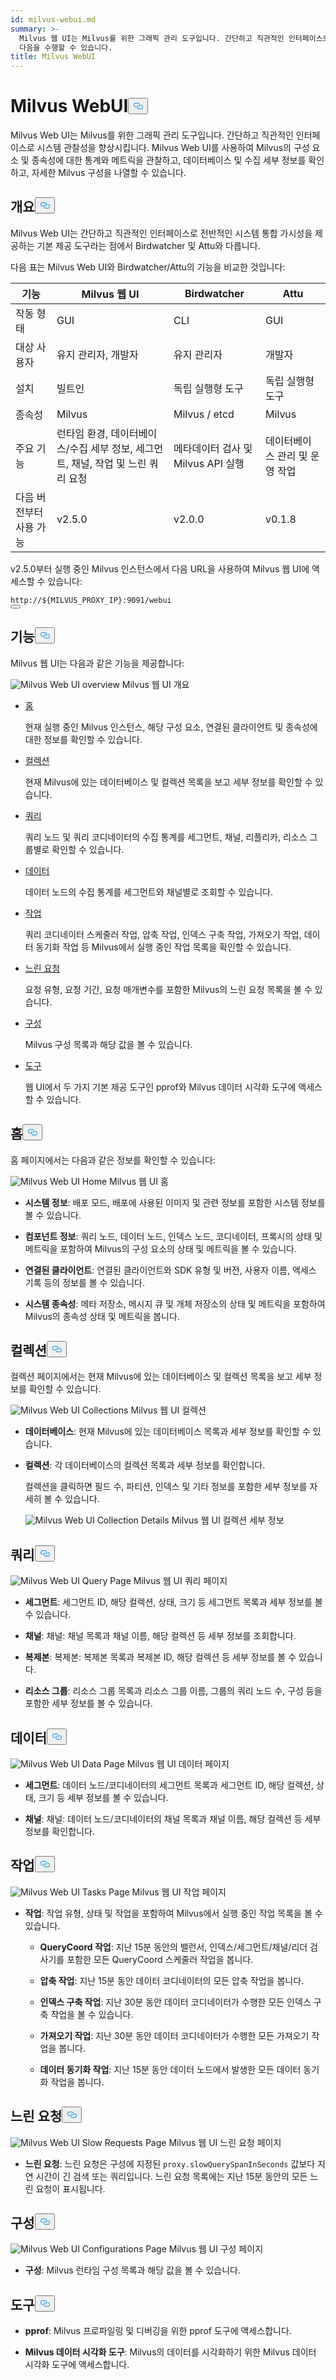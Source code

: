 ```yaml
---
id: milvus-webui.md
summary: >-
  Milvus 웹 UI는 Milvus를 위한 그래픽 관리 도구입니다. 간단하고 직관적인 인터페이스로 시스템 가시성을 향상시킵니다. 사용자는
  다음을 수행할 수 있습니다.
title: Milvus WebUI
---
```

<h1 id="Milvus-WebUI" class="common-anchor-header">Milvus WebUI<button data-href="#Milvus-WebUI" class="anchor-icon" translate="no">
      <svg translate="no"
        aria-hidden="true"
        focusable="false"
        height="20"
        version="1.1"
        viewBox="0 0 16 16"
        width="16"
      >
        <path
          fill="#0092E4"
          fill-rule="evenodd"
          d="M4 9h1v1H4c-1.5 0-3-1.69-3-3.5S2.55 3 4 3h4c1.45 0 3 1.69 3 3.5 0 1.41-.91 2.72-2 3.25V8.59c.58-.45 1-1.27 1-2.09C10 5.22 8.98 4 8 4H4c-.98 0-2 1.22-2 2.5S3 9 4 9zm9-3h-1v1h1c1 0 2 1.22 2 2.5S13.98 12 13 12H9c-.98 0-2-1.22-2-2.5 0-.83.42-1.64 1-2.09V6.25c-1.09.53-2 1.84-2 3.25C6 11.31 7.55 13 9 13h4c1.45 0 3-1.69 3-3.5S14.5 6 13 6z"
        ></path>
      </svg>
    </button></h1><p>Milvus Web UI는 Milvus를 위한 그래픽 관리 도구입니다. 간단하고 직관적인 인터페이스로 시스템 관찰성을 향상시킵니다. Milvus Web UI를 사용하여 Milvus의 구성 요소 및 종속성에 대한 통계와 메트릭을 관찰하고, 데이터베이스 및 수집 세부 정보를 확인하고, 자세한 Milvus 구성을 나열할 수 있습니다.</p>
<h2 id="Overview" class="common-anchor-header">개요<button data-href="#Overview" class="anchor-icon" translate="no">
      <svg translate="no"
        aria-hidden="true"
        focusable="false"
        height="20"
        version="1.1"
        viewBox="0 0 16 16"
        width="16"
      >
        <path
          fill="#0092E4"
          fill-rule="evenodd"
          d="M4 9h1v1H4c-1.5 0-3-1.69-3-3.5S2.55 3 4 3h4c1.45 0 3 1.69 3 3.5 0 1.41-.91 2.72-2 3.25V8.59c.58-.45 1-1.27 1-2.09C10 5.22 8.98 4 8 4H4c-.98 0-2 1.22-2 2.5S3 9 4 9zm9-3h-1v1h1c1 0 2 1.22 2 2.5S13.98 12 13 12H9c-.98 0-2-1.22-2-2.5 0-.83.42-1.64 1-2.09V6.25c-1.09.53-2 1.84-2 3.25C6 11.31 7.55 13 9 13h4c1.45 0 3-1.69 3-3.5S14.5 6 13 6z"
        ></path>
      </svg>
    </button></h2><p>Milvus Web UI는 간단하고 직관적인 인터페이스로 전반적인 시스템 통합 가시성을 제공하는 기본 제공 도구라는 점에서 Birdwatcher 및 Attu와 다릅니다.</p>
<p>다음 표는 Milvus Web UI와 Birdwatcher/Attu의 기능을 비교한 것입니다:</p>
<table>
<thead>
<tr><th>기능</th><th>Milvus 웹 UI</th><th>Birdwatcher</th><th>Attu</th></tr>
</thead>
<tbody>
<tr><td>작동 형태</td><td>GUI</td><td>CLI</td><td>GUI</td></tr>
<tr><td>대상 사용자</td><td>유지 관리자, 개발자</td><td>유지 관리자</td><td>개발자</td></tr>
<tr><td>설치</td><td>빌트인</td><td>독립 실행형 도구</td><td>독립 실행형 도구</td></tr>
<tr><td>종속성</td><td>Milvus</td><td>Milvus / etcd</td><td>Milvus</td></tr>
<tr><td>주요 기능</td><td>런타임 환경, 데이터베이스/수집 세부 정보, 세그먼트, 채널, 작업 및 느린 쿼리 요청</td><td>메타데이터 검사 및 Milvus API 실행</td><td>데이터베이스 관리 및 운영 작업</td></tr>
<tr><td>다음 버전부터 사용 가능</td><td>v2.5.0</td><td>v2.0.0</td><td>v0.1.8</td></tr>
</tbody>
</table>
<p>v2.5.0부터 실행 중인 Milvus 인스턴스에서 다음 URL을 사용하여 Milvus 웹 UI에 액세스할 수 있습니다:</p>
<pre><code translate="no">http://<span class="hljs-variable">${MILVUS_PROXY_IP}</span>:9091/webui
<button class="copy-code-btn"></button></code></pre>
<h2 id="Features" class="common-anchor-header">기능<button data-href="#Features" class="anchor-icon" translate="no">
      <svg translate="no"
        aria-hidden="true"
        focusable="false"
        height="20"
        version="1.1"
        viewBox="0 0 16 16"
        width="16"
      >
        <path
          fill="#0092E4"
          fill-rule="evenodd"
          d="M4 9h1v1H4c-1.5 0-3-1.69-3-3.5S2.55 3 4 3h4c1.45 0 3 1.69 3 3.5 0 1.41-.91 2.72-2 3.25V8.59c.58-.45 1-1.27 1-2.09C10 5.22 8.98 4 8 4H4c-.98 0-2 1.22-2 2.5S3 9 4 9zm9-3h-1v1h1c1 0 2 1.22 2 2.5S13.98 12 13 12H9c-.98 0-2-1.22-2-2.5 0-.83.42-1.64 1-2.09V6.25c-1.09.53-2 1.84-2 3.25C6 11.31 7.55 13 9 13h4c1.45 0 3-1.69 3-3.5S14.5 6 13 6z"
        ></path>
      </svg>
    </button></h2><p>Milvus 웹 UI는 다음과 같은 기능을 제공합니다:</p>
<p>
  
   <span class="img-wrapper"> <img translate="no" src="/docs/v2.5.x/assets/milvus-webui-overview.png" alt="Milvus Web UI overview" class="doc-image" id="milvus-web-ui-overview" />
   </span> <span class="img-wrapper"> <span>Milvus 웹 UI 개요</span> </span></p>
<ul>
<li><p><a href="#Home">홈</a></p>
<p>현재 실행 중인 Milvus 인스턴스, 해당 구성 요소, 연결된 클라이언트 및 종속성에 대한 정보를 확인할 수 있습니다.</p></li>
<li><p><a href="#Collections">컬렉션</a></p>
<p>현재 Milvus에 있는 데이터베이스 및 컬렉션 목록을 보고 세부 정보를 확인할 수 있습니다.</p></li>
<li><p><a href="#Query">쿼리</a></p>
<p>쿼리 노드 및 쿼리 코디네이터의 수집 통계를 세그먼트, 채널, 리플리카, 리소스 그룹별로 확인할 수 있습니다.</p></li>
<li><p><a href="#Data">데이터</a></p>
<p>데이터 노드의 수집 통계를 세그먼트와 채널별로 조회할 수 있습니다.</p></li>
<li><p><a href="#Tasks">작업</a></p>
<p>쿼리 코디네이터 스케줄러 작업, 압축 작업, 인덱스 구축 작업, 가져오기 작업, 데이터 동기화 작업 등 Milvus에서 실행 중인 작업 목록을 확인할 수 있습니다.</p></li>
<li><p><a href="#Slow-requests">느린 요청</a></p>
<p>요청 유형, 요청 기간, 요청 매개변수를 포함한 Milvus의 느린 요청 목록을 볼 수 있습니다.</p></li>
<li><p><a href="#Configurations">구성</a></p>
<p>Milvus 구성 목록과 해당 값을 볼 수 있습니다.</p></li>
<li><p><a href="#Tools">도구</a></p>
<p>웹 UI에서 두 가지 기본 제공 도구인 pprof와 Milvus 데이터 시각화 도구에 액세스할 수 있습니다.</p></li>
</ul>
<h2 id="Home" class="common-anchor-header">홈<button data-href="#Home" class="anchor-icon" translate="no">
      <svg translate="no"
        aria-hidden="true"
        focusable="false"
        height="20"
        version="1.1"
        viewBox="0 0 16 16"
        width="16"
      >
        <path
          fill="#0092E4"
          fill-rule="evenodd"
          d="M4 9h1v1H4c-1.5 0-3-1.69-3-3.5S2.55 3 4 3h4c1.45 0 3 1.69 3 3.5 0 1.41-.91 2.72-2 3.25V8.59c.58-.45 1-1.27 1-2.09C10 5.22 8.98 4 8 4H4c-.98 0-2 1.22-2 2.5S3 9 4 9zm9-3h-1v1h1c1 0 2 1.22 2 2.5S13.98 12 13 12H9c-.98 0-2-1.22-2-2.5 0-.83.42-1.64 1-2.09V6.25c-1.09.53-2 1.84-2 3.25C6 11.31 7.55 13 9 13h4c1.45 0 3-1.69 3-3.5S14.5 6 13 6z"
        ></path>
      </svg>
    </button></h2><p>홈 페이지에서는 다음과 같은 정보를 확인할 수 있습니다:</p>
<p>
  
   <span class="img-wrapper"> <img translate="no" src="/docs/v2.5.x/assets/webui-home.png" alt="Milvus Web UI Home" class="doc-image" id="milvus-web-ui-home" />
   </span> <span class="img-wrapper"> <span>Milvus 웹 UI 홈</span> </span></p>
<ul>
<li><p><strong>시스템 정보</strong>: 배포 모드, 배포에 사용된 이미지 및 관련 정보를 포함한 시스템 정보를 볼 수 있습니다.</p></li>
<li><p><strong>컴포넌트 정보</strong>: 쿼리 노드, 데이터 노드, 인덱스 노드, 코디네이터, 프록시의 상태 및 메트릭을 포함하여 Milvus의 구성 요소의 상태 및 메트릭을 볼 수 있습니다.</p></li>
<li><p><strong>연결된 클라이언트</strong>: 연결된 클라이언트와 SDK 유형 및 버전, 사용자 이름, 액세스 기록 등의 정보를 볼 수 있습니다.</p></li>
<li><p><strong>시스템 종속성</strong>: 메타 저장소, 메시지 큐 및 개체 저장소의 상태 및 메트릭을 포함하여 Milvus의 종속성 상태 및 메트릭을 봅니다.</p></li>
</ul>
<h2 id="Collections" class="common-anchor-header">컬렉션<button data-href="#Collections" class="anchor-icon" translate="no">
      <svg translate="no"
        aria-hidden="true"
        focusable="false"
        height="20"
        version="1.1"
        viewBox="0 0 16 16"
        width="16"
      >
        <path
          fill="#0092E4"
          fill-rule="evenodd"
          d="M4 9h1v1H4c-1.5 0-3-1.69-3-3.5S2.55 3 4 3h4c1.45 0 3 1.69 3 3.5 0 1.41-.91 2.72-2 3.25V8.59c.58-.45 1-1.27 1-2.09C10 5.22 8.98 4 8 4H4c-.98 0-2 1.22-2 2.5S3 9 4 9zm9-3h-1v1h1c1 0 2 1.22 2 2.5S13.98 12 13 12H9c-.98 0-2-1.22-2-2.5 0-.83.42-1.64 1-2.09V6.25c-1.09.53-2 1.84-2 3.25C6 11.31 7.55 13 9 13h4c1.45 0 3-1.69 3-3.5S14.5 6 13 6z"
        ></path>
      </svg>
    </button></h2><p>컬렉션 페이지에서는 현재 Milvus에 있는 데이터베이스 및 컬렉션 목록을 보고 세부 정보를 확인할 수 있습니다.</p>
<p>
  
   <span class="img-wrapper"> <img translate="no" src="/docs/v2.5.x/assets/webui-collections.png" alt="Milvus Web UI Collections" class="doc-image" id="milvus-web-ui-collections" />
   </span> <span class="img-wrapper"> <span>Milvus 웹 UI 컬렉션</span> </span></p>
<ul>
<li><p><strong>데이터베이스</strong>: 현재 Milvus에 있는 데이터베이스 목록과 세부 정보를 확인할 수 있습니다.</p></li>
<li><p><strong>컬렉션</strong>: 각 데이터베이스의 컬렉션 목록과 세부 정보를 확인합니다.</p>
<p>컬렉션을 클릭하면 필드 수, 파티션, 인덱스 및 기타 정보를 포함한 세부 정보를 자세히 볼 수 있습니다.</p>
<p>
  
   <span class="img-wrapper"> <img translate="no" src="/docs/v2.5.x/assets/webui-collection-details.png" alt="Milvus Web UI Collection Details" class="doc-image" id="milvus-web-ui-collection-details" />
   </span> <span class="img-wrapper"> <span>Milvus 웹 UI 컬렉션 세부 정보</span> </span></p></li>
</ul>
<h2 id="Query" class="common-anchor-header">쿼리<button data-href="#Query" class="anchor-icon" translate="no">
      <svg translate="no"
        aria-hidden="true"
        focusable="false"
        height="20"
        version="1.1"
        viewBox="0 0 16 16"
        width="16"
      >
        <path
          fill="#0092E4"
          fill-rule="evenodd"
          d="M4 9h1v1H4c-1.5 0-3-1.69-3-3.5S2.55 3 4 3h4c1.45 0 3 1.69 3 3.5 0 1.41-.91 2.72-2 3.25V8.59c.58-.45 1-1.27 1-2.09C10 5.22 8.98 4 8 4H4c-.98 0-2 1.22-2 2.5S3 9 4 9zm9-3h-1v1h1c1 0 2 1.22 2 2.5S13.98 12 13 12H9c-.98 0-2-1.22-2-2.5 0-.83.42-1.64 1-2.09V6.25c-1.09.53-2 1.84-2 3.25C6 11.31 7.55 13 9 13h4c1.45 0 3-1.69 3-3.5S14.5 6 13 6z"
        ></path>
      </svg>
    </button></h2><p>
  
   <span class="img-wrapper"> <img translate="no" src="/docs/v2.5.x/assets/webui-query.png" alt="Milvus Web UI Query Page" class="doc-image" id="milvus-web-ui-query-page" />
   </span> <span class="img-wrapper"> <span>Milvus 웹 UI 쿼리 페이지</span> </span></p>
<ul>
<li><p><strong>세그먼트</strong>: 세그먼트 ID, 해당 컬렉션, 상태, 크기 등 세그먼트 목록과 세부 정보를 볼 수 있습니다.</p></li>
<li><p><strong>채널</strong>: 채널: 채널 목록과 채널 이름, 해당 컬렉션 등 세부 정보를 조회합니다.</p></li>
<li><p><strong>복제본</strong>: 복제본: 복제본 목록과 복제본 ID, 해당 컬렉션 등 세부 정보를 볼 수 있습니다.</p></li>
<li><p><strong>리소스 그룹</strong>: 리소스 그룹 목록과 리소스 그룹 이름, 그룹의 쿼리 노드 수, 구성 등을 포함한 세부 정보를 볼 수 있습니다.</p></li>
</ul>
<h2 id="Data" class="common-anchor-header">데이터<button data-href="#Data" class="anchor-icon" translate="no">
      <svg translate="no"
        aria-hidden="true"
        focusable="false"
        height="20"
        version="1.1"
        viewBox="0 0 16 16"
        width="16"
      >
        <path
          fill="#0092E4"
          fill-rule="evenodd"
          d="M4 9h1v1H4c-1.5 0-3-1.69-3-3.5S2.55 3 4 3h4c1.45 0 3 1.69 3 3.5 0 1.41-.91 2.72-2 3.25V8.59c.58-.45 1-1.27 1-2.09C10 5.22 8.98 4 8 4H4c-.98 0-2 1.22-2 2.5S3 9 4 9zm9-3h-1v1h1c1 0 2 1.22 2 2.5S13.98 12 13 12H9c-.98 0-2-1.22-2-2.5 0-.83.42-1.64 1-2.09V6.25c-1.09.53-2 1.84-2 3.25C6 11.31 7.55 13 9 13h4c1.45 0 3-1.69 3-3.5S14.5 6 13 6z"
        ></path>
      </svg>
    </button></h2><p>
  
   <span class="img-wrapper"> <img translate="no" src="/docs/v2.5.x/assets/webui-data.png" alt="Milvus Web UI Data Page" class="doc-image" id="milvus-web-ui-data-page" />
   </span> <span class="img-wrapper"> <span>Milvus 웹 UI 데이터 페이지</span> </span></p>
<ul>
<li><p><strong>세그먼트</strong>: 데이터 노드/코디네이터의 세그먼트 목록과 세그먼트 ID, 해당 컬렉션, 상태, 크기 등 세부 정보를 볼 수 있습니다.</p></li>
<li><p><strong>채널</strong>: 채널: 데이터 노드/코디네이터의 채널 목록과 채널 이름, 해당 컬렉션 등 세부 정보를 확인합니다.</p></li>
</ul>
<h2 id="Tasks" class="common-anchor-header">작업<button data-href="#Tasks" class="anchor-icon" translate="no">
      <svg translate="no"
        aria-hidden="true"
        focusable="false"
        height="20"
        version="1.1"
        viewBox="0 0 16 16"
        width="16"
      >
        <path
          fill="#0092E4"
          fill-rule="evenodd"
          d="M4 9h1v1H4c-1.5 0-3-1.69-3-3.5S2.55 3 4 3h4c1.45 0 3 1.69 3 3.5 0 1.41-.91 2.72-2 3.25V8.59c.58-.45 1-1.27 1-2.09C10 5.22 8.98 4 8 4H4c-.98 0-2 1.22-2 2.5S3 9 4 9zm9-3h-1v1h1c1 0 2 1.22 2 2.5S13.98 12 13 12H9c-.98 0-2-1.22-2-2.5 0-.83.42-1.64 1-2.09V6.25c-1.09.53-2 1.84-2 3.25C6 11.31 7.55 13 9 13h4c1.45 0 3-1.69 3-3.5S14.5 6 13 6z"
        ></path>
      </svg>
    </button></h2><p>
  
   <span class="img-wrapper"> <img translate="no" src="/docs/v2.5.x/assets/webui-tasks.png" alt="Milvus Web UI Tasks Page" class="doc-image" id="milvus-web-ui-tasks-page" />
   </span> <span class="img-wrapper"> <span>Milvus 웹 UI 작업 페이지</span> </span></p>
<ul>
<li><p><strong>작업</strong>: 작업 유형, 상태 및 작업을 포함하여 Milvus에서 실행 중인 작업 목록을 볼 수 있습니다.</p>
<ul>
<li><p><strong>QueryCoord 작업</strong>: 지난 15분 동안의 밸런서, 인덱스/세그먼트/채널/리더 검사기를 포함한 모든 QueryCoord 스케줄러 작업을 봅니다.</p></li>
<li><p><strong>압축 작업</strong>: 지난 15분 동안 데이터 코디네이터의 모든 압축 작업을 봅니다.</p></li>
<li><p><strong>인덱스 구축 작업</strong>: 지난 30분 동안 데이터 코디네이터가 수행한 모든 인덱스 구축 작업을 볼 수 있습니다.</p></li>
<li><p><strong>가져오기 작업</strong>: 지난 30분 동안 데이터 코디네이터가 수행한 모든 가져오기 작업을 봅니다.</p></li>
<li><p><strong>데이터 동기화 작업</strong>: 지난 15분 동안 데이터 노드에서 발생한 모든 데이터 동기화 작업을 봅니다.</p></li>
</ul></li>
</ul>
<h2 id="Slow-requests" class="common-anchor-header">느린 요청<button data-href="#Slow-requests" class="anchor-icon" translate="no">
      <svg translate="no"
        aria-hidden="true"
        focusable="false"
        height="20"
        version="1.1"
        viewBox="0 0 16 16"
        width="16"
      >
        <path
          fill="#0092E4"
          fill-rule="evenodd"
          d="M4 9h1v1H4c-1.5 0-3-1.69-3-3.5S2.55 3 4 3h4c1.45 0 3 1.69 3 3.5 0 1.41-.91 2.72-2 3.25V8.59c.58-.45 1-1.27 1-2.09C10 5.22 8.98 4 8 4H4c-.98 0-2 1.22-2 2.5S3 9 4 9zm9-3h-1v1h1c1 0 2 1.22 2 2.5S13.98 12 13 12H9c-.98 0-2-1.22-2-2.5 0-.83.42-1.64 1-2.09V6.25c-1.09.53-2 1.84-2 3.25C6 11.31 7.55 13 9 13h4c1.45 0 3-1.69 3-3.5S14.5 6 13 6z"
        ></path>
      </svg>
    </button></h2><p>
  
   <span class="img-wrapper"> <img translate="no" src="/docs/v2.5.x/assets/webui-slow-requests.png" alt="Milvus Web UI Slow Requests Page" class="doc-image" id="milvus-web-ui-slow-requests-page" />
   </span> <span class="img-wrapper"> <span>Milvus 웹 UI 느린 요청 페이지</span> </span></p>
<ul>
<li><strong>느린 요청</strong>: 느린 요청은 구성에 지정된 <code translate="no">proxy.slowQuerySpanInSeconds</code> 값보다 지연 시간이 긴 검색 또는 쿼리입니다. 느린 요청 목록에는 지난 15분 동안의 모든 느린 요청이 표시됩니다.</li>
</ul>
<h2 id="Configurations" class="common-anchor-header">구성<button data-href="#Configurations" class="anchor-icon" translate="no">
      <svg translate="no"
        aria-hidden="true"
        focusable="false"
        height="20"
        version="1.1"
        viewBox="0 0 16 16"
        width="16"
      >
        <path
          fill="#0092E4"
          fill-rule="evenodd"
          d="M4 9h1v1H4c-1.5 0-3-1.69-3-3.5S2.55 3 4 3h4c1.45 0 3 1.69 3 3.5 0 1.41-.91 2.72-2 3.25V8.59c.58-.45 1-1.27 1-2.09C10 5.22 8.98 4 8 4H4c-.98 0-2 1.22-2 2.5S3 9 4 9zm9-3h-1v1h1c1 0 2 1.22 2 2.5S13.98 12 13 12H9c-.98 0-2-1.22-2-2.5 0-.83.42-1.64 1-2.09V6.25c-1.09.53-2 1.84-2 3.25C6 11.31 7.55 13 9 13h4c1.45 0 3-1.69 3-3.5S14.5 6 13 6z"
        ></path>
      </svg>
    </button></h2><p>
  
   <span class="img-wrapper"> <img translate="no" src="/docs/v2.5.x/assets/webui-configurations.png" alt="Milvus Web UI Configurations Page" class="doc-image" id="milvus-web-ui-configurations-page" />
   </span> <span class="img-wrapper"> <span>Milvus 웹 UI 구성 페이지</span> </span></p>
<ul>
<li><strong>구성</strong>: Milvus 런타임 구성 목록과 해당 값을 볼 수 있습니다.</li>
</ul>
<h2 id="Tools" class="common-anchor-header">도구<button data-href="#Tools" class="anchor-icon" translate="no">
      <svg translate="no"
        aria-hidden="true"
        focusable="false"
        height="20"
        version="1.1"
        viewBox="0 0 16 16"
        width="16"
      >
        <path
          fill="#0092E4"
          fill-rule="evenodd"
          d="M4 9h1v1H4c-1.5 0-3-1.69-3-3.5S2.55 3 4 3h4c1.45 0 3 1.69 3 3.5 0 1.41-.91 2.72-2 3.25V8.59c.58-.45 1-1.27 1-2.09C10 5.22 8.98 4 8 4H4c-.98 0-2 1.22-2 2.5S3 9 4 9zm9-3h-1v1h1c1 0 2 1.22 2 2.5S13.98 12 13 12H9c-.98 0-2-1.22-2-2.5 0-.83.42-1.64 1-2.09V6.25c-1.09.53-2 1.84-2 3.25C6 11.31 7.55 13 9 13h4c1.45 0 3-1.69 3-3.5S14.5 6 13 6z"
        ></path>
      </svg>
    </button></h2><ul>
<li><p><strong>pprof</strong>: Milvus 프로파일링 및 디버깅을 위한 pprof 도구에 액세스합니다.</p></li>
<li><p><strong>Milvus 데이터 시각화 도구</strong>: Milvus의 데이터를 시각화하기 위한 Milvus 데이터 시각화 도구에 액세스합니다.</p></li>
</ul>
